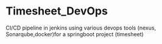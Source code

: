 # Timesheet_DevOps
CI/CD pipeline in jenkins using various devops tools (nexus, Sonarqube,docker)for a springboot project (timesheet)
